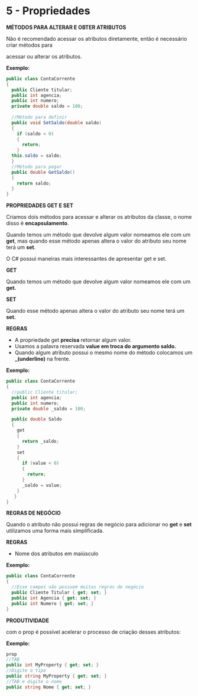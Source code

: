 # 5 - Propriedades

**MÉTODOS PARA ALTERAR E OBTER ATRIBUTOS**

Não é recomendado acessar os atributos diretamente, então é necessário criar métodos para

acessar ou alterar os atributos.

**Exemplo:**

```csharp
public class ContaCorrente
{
  public Cliente titular;
  public int agencia;
  public int numero;
  private double saldo = 100;
				
  //Método para definir
  public void SetSaldo(double saldo)
  {
    if (saldo < 0)
    {
      return;
    }
  this.saldo = saldo;
  }
  //Método para pegar
  public double GetSaldo()
  {
    return saldo;
  }
}
```

**PROPRIEDADES GET E SET**

Criamos dois métodos para acessar e alterar os atributos da classe, o nome disso é **encapsulamento**.

Quando temos um método que devolve algum valor nomeamos ele com um **get**, mas quando esse método apenas altera o valor do atributo seu nome terá um **set**.

O C# possui maneiras mais interessantes de apresentar get e set.

**GET**

Quando temos um método que devolve algum valor nomeamos ele com um **get.**

**SET**

Quando esse método apenas altera o valor do atributo seu nome terá um **set.**

**REGRAS**

- A propriedade get **precisa** retornar algum valor.
- Usamos a palavra reservada **value em troca do argumento saldo.**
- Quando algum atributo possui o mesmo nome do método colocamos um **_(underline)** na frente.

**Exemplo:**

```csharp
public class ContaCorrente
{
  //public Cliente titular;
  public int agencia;
  public int numero;
  private double _saldo = 100;

  public double Saldo
  {
    get
    {
      return _saldo;
    }
    set
    {
      if (value < 0)
      {
        return;
      }
      _saldo = value;
    }
   }
}
```

**REGRAS DE NEGÓCIO**

Quando o atributo não possui regras de negócio para adicionar no **get** e **set** utilizamos uma forma mais simplificada.

**REGRAS**

- Nome dos atributos em maiúsculo

**Exemplo:**

```csharp
public class ContaCorrente
{
  //Esse campos não possuem muitas regras de negócio
  public Cliente Titular { get; set; }
  public int Agencia { get; set; }
  public int Numero { get; set; }
}
```

**PRODUTIVIDADE**

com o prop é possível acelerar o processo de criação desses atributos:

**Exemplo:**

```csharp
prop
//TAB
public int MyProperty { get; set; }
//Digite o tipo
public string MyProperty { get; set; }
//TAB e digite o nome
public string Nome { get; set; }
```
